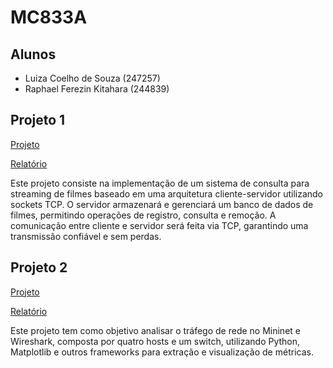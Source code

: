# MC833A

## Alunos
- Luiza Coelho de Souza (247257)
- Raphael Ferezin Kitahara (244839)

## Projeto 1
[Projeto](https://github.com/luucoelho/MC833A/tree/main/Projeto1)

[Relatório](https://github.com/luucoelho/MC833A/blob/main/Projeto1/relatorio/Relat%C3%B3rio.md)

Este projeto consiste na implementação de um sistema de consulta para streaming de filmes baseado em uma arquitetura cliente-servidor utilizando sockets TCP. O servidor armazenará e gerenciará um banco de dados de filmes, permitindo operações de registro, consulta e remoção. A comunicação entre cliente e servidor será feita via TCP, garantindo uma transmissão confiável e sem perdas.

## Projeto 2
[Projeto](https://github.com/luucoelho/MC833A/tree/main/Projeto2)

[Relatório](https://github.com/luucoelho/MC833A/blob/main/Projeto2/Relat%C3%B3rio.md)

Este projeto tem como objetivo analisar o tráfego de rede no Mininet e Wireshark, composta por quatro hosts e um switch, utilizando Python, Matplotlib e outros frameworks para extração e visualização de métricas.

